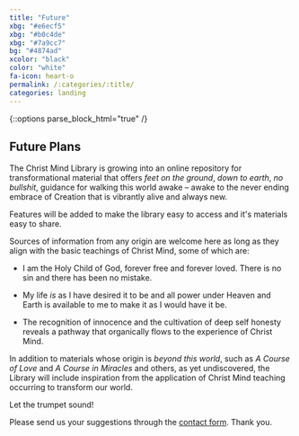 ```yaml
---
title: "Future"
xbg: "#e6ecf5"
xbg: "#b0c4de"
xbg: "#7a9cc7"
bg: "#4874ad"
xcolor: "black"
color: "white"
fa-icon: heart-o
permalink: /:categories/:title/
categories: landing
---
```

{::options parse_block_html="true" /}

## Future Plans

The Christ Mind Library is growing into an online repository for
transformational material that offers *feet on the ground*, *down to
earth*, *no bullshit*, guidance for walking this world awake &ndash;
awake to the never ending embrace of Creation that is vibrantly alive
and always new.

Features will be added to make the library easy to access and it's
materials easy to share. 

Sources of information from any origin are welcome here as long as they
align with the basic teachings of Christ Mind, some of which are:

- I am the Holy Child of God, forever free and forever loved. There
  is no sin and there has been no mistake.

- My life *is* as I have desired it to be and all power under Heaven and
  Earth is available to me to make it as I would have it be.

- The recognition of innocence and the cultivation of deep self honesty
  reveals a pathway that organically flows to the experience of Christ
  Mind.

In addition to materials whose origin is *beyond this world*, such as *A
Course of Love* and *A Course in Miracles* and others, as yet undiscovered,
the Library will include inspiration from the application of
Christ Mind teaching occurring to transform our world.

Let the trumpet sound!

Please send us your suggestions through the [<i class="fa
fa-envelope"></i> contact form](/about/). Thank you.



